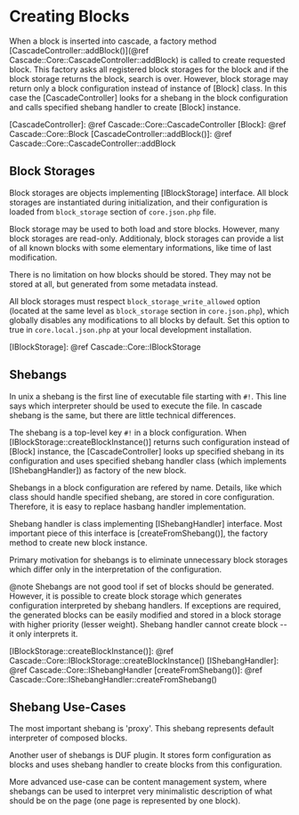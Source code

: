 Creating Blocks
===============

When a block is inserted into cascade, a factory method
[CascadeController::addBlock()](@ref Cascade::Core::CascadeController::addBlock)
is called to create requested block. This factory asks all registered block
storages for the block and if the block storage returns the block, search is
over. However, block storage may return only a block configuration instead of
instance of [Block] class. In this case the [CascadeController] looks for a
shebang in the block configuration and calls specified shebang handler to
create [Block] instance.

[CascadeController]: @ref Cascade::Core::CascadeController
[Block]: @ref Cascade::Core::Block
[CascadeController::addBlock()]: @ref Cascade::Core::CascadeController::addBlock


Block Storages
--------------

Block storages are objects implementing [IBlockStorage] interface. All
block storages are instantiated during initialization, and their configuration
is loaded from `block_storage` section of `core.json.php` file.

Block storage may be used to both load and store blocks. However, many block
storages are read-only. Additionaly, block storages can provide a list of all
known blocks with some elementary informations, like time of last modification.

There is no limitation on how blocks should be stored. They may not be stored
at all, but generated from some metadata instead.

All block storages must respect `block_storage_write_allowed` option (located
at the same level as `block_storage` section in `core.json.php`), which
globally disables any modifications to all blocks by default. Set this option
to true in `core.local.json.php` at your local development installation.

[IBlockStorage]: @ref Cascade::Core::IBlockStorage


Shebangs
---------

In unix a shebang is the first line of executable file starting with `#!`.
This line says which interpreter should be used to execute the file. In cascade
shebang is the same, but there are little technical differences.

The shebang is a top-level key `#!` in a block configuration. When
[IBlockStorage::createBlockInstance()] returns such configuration instead of [Block]
instance, the [CascadeController] looks up specified shebang in its configuration
and uses specified shebang handler class (which implements [IShebangHandler])
as factory of the new block.

Shebangs in a block configuration are refered by name. Details, like which
class should handle specified shebang, are stored in core configuration.
Therefore, it is easy to replace hasbang handler implementation.

Shebang handler is class implementing [IShebangHandler] interface. Most
important piece of this interface is [createFromShebang()],
the factory method to create new block instance.

Primary motivation for shebangs is to eliminate unnecessary block storages
which differ only in the interpretation of the configuration.

@note Shebangs are not good tool if set of blocks should be generated.
However, it is possible to create block storage which generates configuration
interpreted by shebang handlers. If exceptions are required, the generated
blocks can be easily modified and stored in a block storage with higher
priority (lesser weight). Shebang handler cannot create block -- it only
interprets it.

[IBlockStorage::createBlockInstance()]: @ref Cascade::Core::IBlockStorage::createBlockInstance()
[IShebangHandler]: @ref Cascade::Core::IShebangHandler
[createFromShebang()]: @ref Cascade::Core::IShebangHandler::createFromShebang()


Shebang Use-Cases
------------------

The most important shebang is 'proxy'. This shebang represents default
interpreter of composed blocks.

Another user of shebangs is DUF plugin. It stores form configuration as blocks
and uses shebang handler to create blocks from this configuration.

More advanced use-case can be content management system, where shebangs can be
used to interpret very minimalistic description of what should be on the page
(one page is represented by one block).



